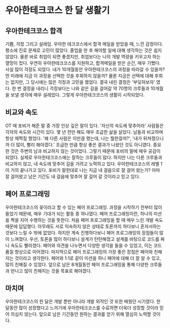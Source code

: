 # 우아한테크코스 한 달 생활기

## 우아한테크코스 합격
기쁨, 걱정 그리고 설레임. 우아한 테크코스에서 합격 메일을 받았을 때, 느낀 감정이다. 평소에 진로 문제로 고민이 많았다. 졸업을 한 후 해야할 일에 대해 생각하는 것은 쉽지 않았다. 물론 바로 취업이 되면 좋겠지만, 취업보다는 나의 개발 역량을 키우고자 하는 열망이 컸다. 우연히 우아한테크코스를 지원하고, 합격메일을 받은 순간, 매우 기뻤다. 사실 많이 걱정도 되었다. 내가 10개월동안 우아한테크코스의 과정을 따라갈 수 있을까? 먼 미래에 지금 이 과정을 선택한 것을 후회하지 않을까? 물론 지금은 선택에 대해 후회는 없지만, 그 당시에는 많은 걱정과 고민을 했었다. 결국 내린 결정은 '부딪혀보자' 였다. 한 번 결정을 내리니 걱정보다는 나와 같은 길을 걸어갈 약 70명의 크루들과 10개월을 보낼 생각에 매우 설레었다. 그렇게 우아한테크코스의 생활이 시작되었다.

## 비교와 속도
OT 때 포비가 해준 말 중 가장 인상 깊은 말이 있다. '자신의 속도에 맞추어라' 사람들은 각자의 속도와 시간이 있다. 몇 년 전만 해도 매우 조급한 삶을 살았다. 남들과 비교하며 항상 채찍질 했었다. '왜 다른 사람은 이만큼 했는데, 나는 뭘한걸까?', '내가 뒤쳐졌으니까 더 많이, 빨리 해야겠다.' 조급한 만큼 항상 좋은 결과가 나왔던 것도 아니였다. 중요한 것은 주변의 남과 비교하지 않는 것이었다. 그렇기 때문에 포비의 말에 매우 공감이 되었다. 실제로 우아한테크코스에는 잘하는 크루들이 많다. 하지만 나는 다른 크루들과 비교하지 않고, 내 속도에 맞추어 길을 가려고 노력하고 있다. 
우아한테크코스의 레벨 1이 거의 끝나가고 있다. 포비가 말한대로 나는 지금 내 걸음으로 잘 걸어 왔는가? 아마 잘 걸어왔고 남은 기간도 내 걸음에 맞추어 잘 걸어 갈 것이라고 믿고 있다.

## 페어 프로그래밍
우아한테크코스의 꽃이라고 할 수 있는 페어 프로그래밍. 과정을 시작하기 전부터 많이 들었기 때문에, 매우 기대가 되는 활동 중 하나였다. 페어 프로그래밍이란, 하나의 미션을 짝을 지어 수행하는 것을 뜻한다. 처음 페어 프로그래밍을 할 때 매우 느린 개발 속도때문에 답답했다. 아무래도 서로 익숙하지 않은 상태로 토론까지 하다보니 혼자서하는 것보다 느릴 수 밖에 없었다. 하지만 계속 진행하다보니 페어 프로그래밍의 장점들이 많이 느껴졌다. 우선, 토론을 많이 하다보니 설계가 탄탄해졌고 설계를 바탕으로 코드를 짜니 속도도 빨라졌다. 페어와 의견을 나누면서 다양한 생각을 들을 수 있었고, 이는 코드 품질 향상으로 이어졌다. 마지막으로 페어 프로그래밍의 가장 좋은 장점은 페어와 친해지는 것이라고 생각한다. 페어와 1:1로 같이 미션을 하니 페어에 대해 더 잘 알 수 있고, 많이 친해질 수 있었다. 앞으로 남은 8개월동안 페어 프로그래밍을 통해 다양한 크루들과 만나고 많이 친해지는 것을 목표로 해야겠다.

## 마치며
우아한테크코스의 한 달은 개발 뿐만 아니라 개발 외적인 것 또한 배웠던 시기였다. 한 달동안 많이 성장했다고 느끼기에 우아한테크코스를 수료하면 더욱더 성장할 것이라 믿어 의심치 않는다. 앞으로 남은 기간동안 원하는 결과를 얻기 위해 열심히 노력할 것이다.